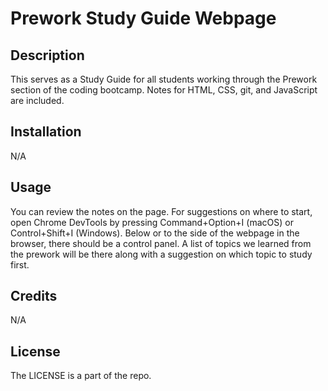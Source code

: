 # Prework Study Guide Webpage

## Description

This serves as a Study Guide for all students working through the Prework section of the coding bootcamp. Notes for HTML, CSS, git, and JavaScript are included.

## Installation

N/A

## Usage

You can review the notes on the page. For suggestions on where to start, open Chrome DevTools by pressing Command+Option+I (macOS) or Control+Shift+I (Windows). Below or to the side of the webpage in the browser, there should be a control panel. A list of topics we learned from the prework will be there along with a suggestion on which topic to study first.

## Credits

N/A

## License

The LICENSE is a part of the repo.